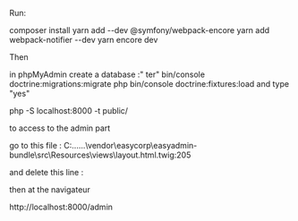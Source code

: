 Run:

composer install
yarn add --dev @symfony/webpack-encore
yarn add webpack-notifier --dev
yarn encore dev


Then 

in phpMyAdmin create a database :" ter"
bin/console doctrine:migrations:migrate
php bin/console doctrine:fixtures:load    and type "yes"

php -S localhost:8000 -t public/




to access to the admin part

go to this file :
C:\......\vendor\easycorp\easyadmin-bundle\src\Resources\views\layout.html.twig:205

and delete this line  :
 <input type="hidden" name="signature" value="{{ ea_url().unsetAll().setAction('index').setController(ea.request.query.get('crudControllerFqcn')).getSignature() }}"> 


then at the navigateur 

http://localhost:8000/admin
